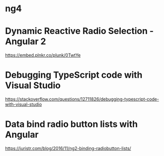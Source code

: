 # ng4
# Dynamic Reactive Radio Selection - Angular 2
https://embed.plnkr.co/plunk/0TwtYe
# Debugging TypeScript code with Visual Studio
https://stackoverflow.com/questions/12711826/debugging-typescript-code-with-visual-studio
# Data bind radio button lists with Angular
https://juristr.com/blog/2016/11/ng2-binding-radiobutton-lists/
